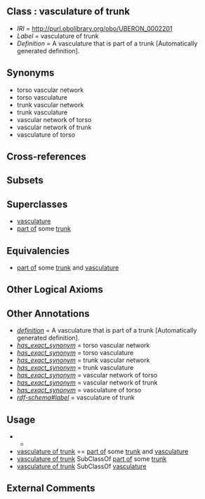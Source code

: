 
## Class : vasculature of trunk

 * *IRI* = http://purl.obolibrary.org/obo/UBERON_0002201
 * *Label* = vasculature of trunk
 * *Definition* = A vasculature that is part of a trunk [Automatically generated definition].

## Synonyms

 * torso vascular network
 * torso vasculature
 * trunk vascular network
 * trunk vasculature
 * vascular network of torso
 * vascular network of trunk
 * vasculature of torso

## Cross-references


## Subsets


## Superclasses

 * [vasculature](../../UBERON/49/UBERON_0002049.md)
 * [part of](../../BFO/50/BFO_0000050.md) some [trunk](../../UBERON/00/UBERON_0002100.md)

## Equivalencies

 * [part of](../../BFO/50/BFO_0000050.md) some [trunk](../../UBERON/00/UBERON_0002100.md) and [vasculature](../../UBERON/49/UBERON_0002049.md)

## Other Logical Axioms


## Other Annotations

 * *[definition](../../IAO/15/IAO_0000115.md)* = A vasculature that is part of a trunk [Automatically generated definition].
 * *[has_exact_synonym](../../ym/oboInOwl#hasExactSynonym.md)* = torso vascular network
 * *[has_exact_synonym](../../ym/oboInOwl#hasExactSynonym.md)* = torso vasculature
 * *[has_exact_synonym](../../ym/oboInOwl#hasExactSynonym.md)* = trunk vascular network
 * *[has_exact_synonym](../../ym/oboInOwl#hasExactSynonym.md)* = trunk vasculature
 * *[has_exact_synonym](../../ym/oboInOwl#hasExactSynonym.md)* = vascular network of torso
 * *[has_exact_synonym](../../ym/oboInOwl#hasExactSynonym.md)* = vascular network of trunk
 * *[has_exact_synonym](../../ym/oboInOwl#hasExactSynonym.md)* = vasculature of torso
 * *[rdf-schema#label](../../el/rdf-schema#label.md)* = vasculature of trunk

## Usage

 * -
 * [vasculature of trunk](../../UBERON/01/UBERON_0002201.md) == [part of](../../BFO/50/BFO_0000050.md) some [trunk](../../UBERON/00/UBERON_0002100.md) and [vasculature](../../UBERON/49/UBERON_0002049.md)
 * [vasculature of trunk](../../UBERON/01/UBERON_0002201.md) SubClassOf [part of](../../BFO/50/BFO_0000050.md) some [trunk](../../UBERON/00/UBERON_0002100.md)
 * [vasculature of trunk](../../UBERON/01/UBERON_0002201.md) SubClassOf [vasculature](../../UBERON/49/UBERON_0002049.md)

## External Comments

